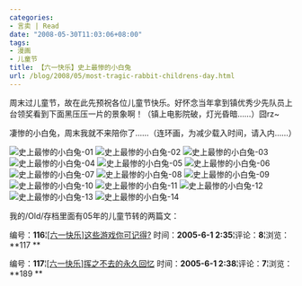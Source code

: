 ```yaml
---
categories:
- 言卖 | Read
date: "2008-05-30T11:03:06+08:00"
tags:
- 漫画
- 儿童节
title: 【六一快乐】史上最惨的小白兔
url: /blog/2008/05/most-tragic-rabbit-childrens-day.html
---
```

周末过儿童节，故在此先预祝各位儿童节快乐。好怀念当年拿到镇优秀少先队员上台领奖看到下面黑压压一片的景象啊！（镇上电影院破，灯光昏暗……）囧rz~

凄惨的小白兔，周末我就不来陪你了……（连环画，为减少载入时间，请入内……）
<!--more-->

![史上最惨的小白兔-01](http://mat1.qq.com/joke/images/joke/200801/03/tuzi/01.jpg "史上最惨的小白兔-01")
![史上最惨的小白兔-02](http://mat1.qq.com/joke/images/joke/200801/03/tuzi/02.jpg "史上最惨的小白兔-02")
![史上最惨的小白兔-03](http://mat1.qq.com/joke/images/joke/200801/03/tuzi/03.jpg "史上最惨的小白兔-03")
![史上最惨的小白兔-04](http://mat1.qq.com/joke/images/joke/200801/03/tuzi/04.jpg "史上最惨的小白兔-04")
![史上最惨的小白兔-05](http://mat1.qq.com/joke/images/joke/200801/03/tuzi/05.jpg "史上最惨的小白兔-05")
![史上最惨的小白兔-06](http://mat1.qq.com/joke/images/joke/200801/03/tuzi/06.jpg "史上最惨的小白兔-06")
![史上最惨的小白兔-07](http://mat1.qq.com/joke/images/joke/200801/03/tuzi/07.jpg "史上最惨的小白兔-07")
![史上最惨的小白兔-08](http://mat1.qq.com/joke/images/joke/200801/03/tuzi/08.jpg "史上最惨的小白兔-08")
![史上最惨的小白兔-09](http://mat1.qq.com/joke/images/joke/200801/03/tuzi/09.jpg "史上最惨的小白兔-09")
![史上最惨的小白兔-10](http://mat1.qq.com/joke/images/joke/200801/03/tuzi/10.jpg "史上最惨的小白兔-10")
![史上最惨的小白兔-11](http://mat1.qq.com/joke/images/joke/200801/03/tuzi/11.jpg "史上最惨的小白兔-11")
![史上最惨的小白兔-12](http://mat1.qq.com/joke/images/joke/200801/03/tuzi/12.jpg "史上最惨的小白兔-12")
![史上最惨的小白兔-13](http://mat1.qq.com/joke/images/joke/200801/03/tuzi/13.jpg "史上最惨的小白兔-13")
![史上最惨的小白兔-14](http://mat1.qq.com/joke/images/joke/200801/03/tuzi/14.jpg "史上最惨的小白兔-14")

我的/Old/存档里面有05年的儿童节转的两篇文：

编号：**116**¦[[六一快乐]这些游戏你可记得?][1]
时间：**2005-6-1 2:35**¦评论：**8**¦浏览：**117
**

编号：**117**¦[[六一快乐]挥之不去的永久回忆][2]
时间：**2005-6-1 2:38**¦评论：**7**¦浏览：**189
**

 [1]: /old/post/116.html
 [2]: /old/post/117.html